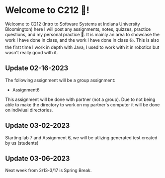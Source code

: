 # Welcome to C212 🙂!

Welcome to C212 (Intro to Software Systems at Indiana University Bloomington) here I will post any assignments, notes, quizzes, practice questions, and my personal practice 📝. It is mainly an area to showcase the work I have done in class, and the work I have done in class 👍. This is also the first time I work in depth with Java, I used to work with it in robotics but wasn't really good with it. 

## Update 02-16-2023

The following assignment will be a group assignment:

- Assignment6

This assignment will be done with partner (not a group). Due to not being able to make the directory to work on my partner's computer it will be done on indiviual directories.

## Update 03-02-2023

Starting lab 7 and Assignment 6, we will be utlizing generated test created by us (students)

## Update 03-06-2023

Next week from 3/13-3/17 is Spring Break.
